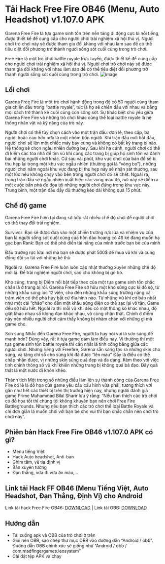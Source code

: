 # Tải Hack Free Fire OB46 (Menu, Auto Headshot) v1.107.0 APK
Garena Free Fire là tựa game sinh tồn trên nền tảng di động cực kì nổi tiếng, được thiết kế để cung cấp cho người chơi trải nghiệm xã hội thú vị. Người chơi trò chơi này sẽ được tham gia đối kháng với nhau làm sao để có thể tiêu diệt đối phương trở thành người sống sót cuối cùng trong trò chơi.

Free Fire là một trò chơi battle royale trực tuyến, được thiết kế để cung cấp cho người chơi trải nghiệm xã hội thú vị. Người chơi trò chơi này sẽ được tham gia đối kháng với nhau làm sao để có thể tiêu diệt đối phương trở thành người sống sót cuối cùng trong trò chơi.
![image](https://github.com/user-attachments/assets/c48615c5-0f68-4598-9772-b0ddee67fa62)
## Lối chơi
Garena Free Fire là một trò chơi hành động trong đó có 50 người cùng tham gia chiến đấu trong “battle royale”, tức là họ sẽ chiến đấu với nhau và bằng mọi cách trở thành kẻ cuối cùng còn sống sót. Sự khác biệt chủ yếu giữa Garena Free Fire và những trò chơi khác cùng thể loại battle royale là hệ thống nhân vật và kỹ năng của trò này.

Người chơi có thể tùy chọn cách vào một trận đấu: đơn lẻ, theo cặp, ba người hoặc cao hơn nữa là một nhóm bốn người. Khi trận đấu mới bắt đầu, người chơi sẽ lên một chiếc máy bay cùng và không có bất kỳ trang bị nào. Hệ thống sẽ chọn ngẫu nhiên đường bay. Sau khi hạ cánh, người chơi có thể đi kiếm các tòa nhà để tìm vũ khí cùng các trang bị giúp họ sinh tồn và đánh bại những người chơi khác.
Cứ sau vài phút, khu vực chơi của bản đồ sẽ bị thu hẹp lại trong một khu vực ngẫu nhiên (thường gọi là “vòng bo”), những người chơi nằm ngoài khu vực đang bị thu hẹp này sẽ nhận sát thương, sau một lúc nếu không chạy vào bên trong người chơi đó sẽ chết. Ngoài ra, trong trận đấu sẽ ngẫu nhiên xuất hiện các vùng màu đỏ, nơi này sẽ diễn ra một cuộc bắn phá đe dọa tới những người chơi đứng trong khu vực này. Trung bình, một trận đấu đầy đủ thường kéo dài không quá 15 phút.

## Chế độ game
Garena Free Fire hiện tại đang sở hữu rất nhiều chế độ chơi để người chơi có thể thay đổi trải nghiệm.

Survivor: Bạn sẽ được đưa vào một chiến trường rực lửa và nhiệm vụ của bạn là người sống sót cuối cùng của hòn đảo hoang có 49 kẻ đang muốn hạ gục bạn
Rank: Bạn có thể phô diễn tài năng của mình trước bạn bè của mình

Đấu trường rực lửa: nơi mà bạn sẽ được phát 500$ để mua vũ khí và cùng đồng đội so tài với những kẻ thù

Ngoài ra, Garena Free Fire luôn luôn cập nhật thường xuyên những chế độ mới lạ. Để trải nghiệm người chơi, sao cho không bị gò bó.

Kho súng, trang bị
Điểm nổi bật tiếp theo của một tựa game sinh tồn chắc chắn là ở trang bị rồi. Garena Free Fire sở hữu một kho súng cực kì đồ sộ, từ những khẩu súng lục 12 viên, cho đến những khẩu súng trường nặng cả trăm viên có thể phá hủy bất cứ địa hình nào. Từ những vũ khí cơ bản nhất như một cái “chảo” cho đến một khẩu súng điện có thể sạc lại vô tận. Game đều sở hữu hết. Ngoài ra thì mỗi vũ khí đều có một thông số khác nhau, độ giật khác nhau số lượng đạn khác nhau, vô cùng chân thật. Chính ở điểm này nên nhiều người chơi cảm thấy không bị nhàm chán với những gì mà game cho.

Sơn súng
Nhắc đến Garena Free Fire, người ta hay nói vui là sơn súng để mạnh hơn? Đúng vậy, rất ít tựa game dám làm điều này. Vì thường thì một tựa game sinh tồn battle royale thì cần nhất là tính công bằng giữa các người chơi. Nhưng riêng với Freefire, Garena sẵn sàng tạo ra những skin cho súng, và tăng chỉ số cho súng khi đã được “lên màu” Đây là điều có thể chấp nhận được, vì những skin súng quá đẹp và đa dạng. Kèm theo với việc tinh chỉnh thông số vũ khí khiến những trang bị không quá bá đạo. Đây quả thật là một nước đi khôn khéo.

Thành tích
Một trong số những điều làm lên sự thành công của Garena Free Fire có lẽ là đồ họa của game yêu cầu cấu hình vừa phải, tương thích với gần như hết các thiết bị trên thị trường hiện nay, nhưng người đánh giá game Prime Muhammad Bilal Sharir lưu ý rằng: “Nếu bạn thích các trò chơi có đồ họa tốt thì chúng tôi không khuyên bạn nên chơi Free Fire Battlegrounds. Nhưng nếu bạn thích các trò chơi thể loại Battle Royale và chỉ đơn giản là muốn chơi với bạn bè cho vui thì bạn chắc chắn nên chơi trò chơi này”.

## Phiên bản Hack Free Fire OB46 v1.107.0 APK có gì?
- Menu tiếng Việt
- Hack Auto headshot, Anti-ban
- Ghim tâm, vẽ tia định vị
- Bắn xuyên tường
- Đạn thẳng, vừa đi vừa ăn máu,…
## Link tải Hack FF OB46 (Menu Tiếng Việt, Auto Headshot, Đạn Thẳng, Định Vị) cho Android

Link tải hack Free Fire OB46: [DOWNLOAD](https://phanmemnet.com/tai-hack-free-fire-ob46-menu-auto-headshot-v1-106-1-apk/) | Link tải OBB: [DOWNLOAD](https://phanmemnet.com/tai-hack-free-fire-ob46-menu-auto-headshot-v1-106-1-apk/)
## Hướng dẫn
- Tải xuống apk và OBB của trò chơi ở trên
- Giải nén OBB, sao chép thư mục OBB vào đường dẫn “Android / obb”. Đường dẫn OBB chính xác sẽ giống như “Android / obb / com.madfingergames.leosystem”
- Cài đặt tệp APK và chạy




